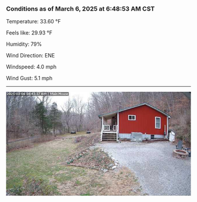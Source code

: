 ### Conditions as of March 6, 2025 at 6:48:53 AM CST 

Temperature: 33.60 &deg;F

Feels like: 29.93 &deg;F

Humidity: 79%

Wind Direction: ENE

Windspeed: 4.0 mph

Wind Gust: 5.1 mph

---

<img src="./images/latest.jpeg"/>

